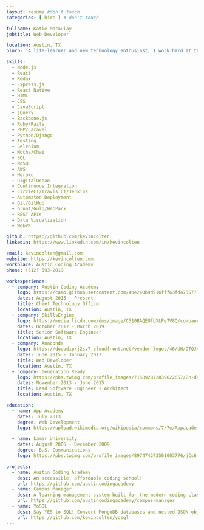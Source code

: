 ```yaml
---
layout: resume #don't touch
categories: [ hire ] # don't touch

fullname: Katie Macaulay
jobtitle: Web Developer

location: Austin, TX
blurb: 'A life-learner and new technology enthusiast, I work hard at the things I love: programming, teaching, and learning. As a software developer of more than six years and a teacher of more than ten, I have combined my teaching experience and passion for coding to help create an accessible, living, and relevant curriculum aimed to open up the tech industry to those determined to break in.'

skills:
  - Node.js
  - React
  - Redux
  - Express.js
  - React Native
  - HTML
  - CSS
  - JavaScript
  - jQuery
  - Backbone.js
  - Ruby/Rails
  - PHP/Laravel
  - Python/Django
  - Testing
  - Selenium
  - Mocha/Chai
  - SQL
  - NoSQL
  - AWS
  - Heroku
  - DigitalOcean
  - Continuous Integration
  - CircleCI/Travis CI/Jenkins
  - Automated Deployment
  - Git/GitHub
  - Grunt/Gulp/WebPack
  - REST APIs
  - Data Visualization
  - WebVR

github: https://github.com/kevincolten
linkedin: https://www.linkedin.com/in/kevincolten

email: kevincolten@gmail.com
website: https://kevincolten.com
workplace: Austin Coding Academy
phone: (512) 593-2019

workexperience:
  - company: Austin Coding Academy
    logo: https://camo.githubusercontent.com/4be240b9d916fff63fd4755771387f2db91ccbea/687474703a2f2f656e2e67726176617461722e636f6d2f75736572696d6167652f3130373337303130302f61303835393431343535363435333631333864666161663037326337623234312e706e673f73697a653d323030
    dates: August 2015 - Present
    title: Chief Technology Officer
    location: Austin, TX
  - company: SkillsEngine
    logo: https://media.licdn.com/dms/image/C510BAQEUfbXLPe7V8Q/company-logo_200_200/0?e=2159024400&v=beta&t=0HX39QiGoWtXrHsmVfM2nUPgyKnGin7zK9j3E0a7BRs
    dates: October 2017 - March 2019
    title: Senior Software Engineer
    location: Austin, TX
  - company: Anaconda
    logo: https://dudodiprj2sv7.cloudfront.net/vendor-logos/46/UH/OTQJVNSSIAHO.JPEG
    dates: June 2015 - January 2017
    title: Web Developer
    location: Austin, TX
  - company: Generation Ready
    logo: https://pbs.twimg.com/profile_images/715892872839622657/Bn-dtcwD_400x400.jpg
    dates: November 2013 - June 2015
    title: Lead Software Engineer + Architect
    location: Austin, TX

education:
  - name: App Academy
    dates: July 2013
    degree: Web Development
    logo: https://upload.wikimedia.org/wikipedia/commons/7/7e/Appacademylogo.png

  - name: Lamar University
    dates: August 2005 - December 2009
    degree: B.S. Communications
    logo: https://pbs.twimg.com/profile_images/897474273501003776/jCs6fCxN_400x400.jpg

projects:
  - name: Austin Coding Academy
    desc: An accessible, affordable coding school!
    url: https://github.com/austincodingacademy
  - name: Campus Manager
    desc: A learning management system built for the modern coding class.
    url: https://github.com/austincodingacademy/campus-manager
  - name: YoSQL
    desc: Say YES to SQL! Convert MongoDB databases and nested JSON objects into relational databases
    url: https://github.com/kevincolten/yosql
---
```

